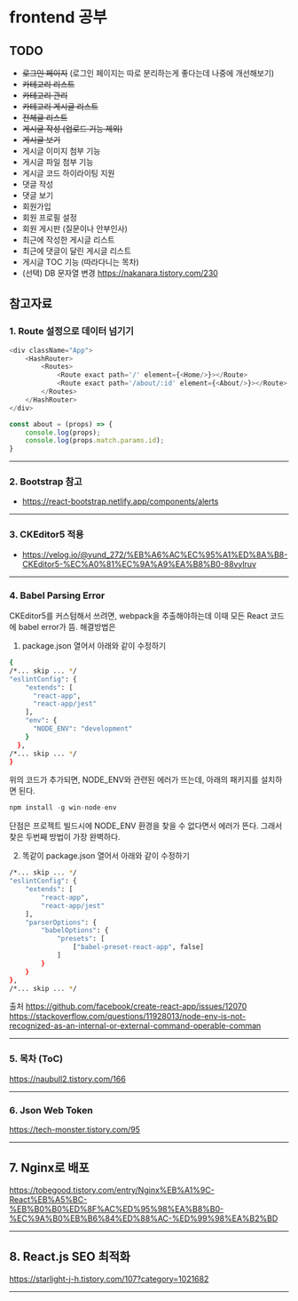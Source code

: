# frontend 공부

## TODO

* ~~로그인 페이지~~ (로그인 페이지는 따로 분리하는게 좋다는데 나중에 개선해보기)
* ~~카테고리 리스트~~
* ~~카테고리 관리~~
* ~~카테고리 게시글 리스트~~
* ~~전체글 리스트~~
* ~~게시글 작성 (업로드 기능 제외)~~
* ~~게시글 보기~~
* 게시글 이미지 첨부 기능
* 게시글 파일 첨부 기능
* 게시글 코드 하이라이팅 지원
* 댓글 작성
* 댓글 보기
* 회원가입
* 회원 프로필 설정
* 회원 게시판 (질문이나 안부인사)
* 최근에 작성한 게시글 리스트
* 최근에 댓글이 달린 게시글 리스트
* 게시글 TOC 기능 (따라다니는 목차)
* (선택) DB 문자열 변경 https://nakanara.tistory.com/230

## 참고자료

### 1. Route 설정으로 데이터 넘기기

```js
<div className="App">
    <HashRouter>
        <Routes>
            <Route exact path='/' element={<Home/>}></Route>
            <Route exact path='/about/:id' element={<About/>}></Route> {/* :id 부분이 data param */}
        </Routes>
    </HashRouter>
</div>

const about = (props) => {
    console.log(props);
    console.log(props.match.params.id);
}
```
---
### 2. Bootstrap 참고

* https://react-bootstrap.netlify.app/components/alerts
---

### 3. CKEditor5 적용

* https://velog.io/@yund_272/%EB%A6%AC%EC%95%A1%ED%8A%B8-CKEditor5-%EC%A0%81%EC%9A%A9%EA%B8%B0-88vylruv


---
### 4. Babel Parsing Error

CKEditor5를 커스텀해서 쓰려면, webpack을 추출해야하는데 이때 모든 React 코드에 babel error가 뜸.
해결방법은

1. package.json 열어서 아래와 같이 수정하기

```bash
{
/*... skip ... */
"eslintConfig": {
    "extends": [
      "react-app",
      "react-app/jest"
    ],
    "env": {
      "NODE_ENV": "development"
    }
  },
/*... skip ... */
}
```
위의 코드가 추가되면, NODE_ENV와 관련된 에러가 뜨는데, 아래의 패키지를 설치하면 된다.

```javascript
npm install -g win-node-env
```

단점은 프로젝트 빌드시에 NODE_ENV 환경을 찾을 수 없다면서 에러가 뜬다.
그래서 찾은 두번째 방법이 가장 완벽하다.

2. 똑같이 package.json 열어서 아래와 같이 수정하기

```bash
/*... skip ... */
"eslintConfig": {
    "extends": [
        "react-app",
        "react-app/jest"
    ],
    "parserOptions": {
        "babelOptions": {
            "presets": [
                ["babel-preset-react-app", false]
            ]
        }
    }
},
/*... skip ... */
```

출처
https://github.com/facebook/create-react-app/issues/12070
https://stackoverflow.com/questions/11928013/node-env-is-not-recognized-as-an-internal-or-external-command-operable-comman

---
### 5. 목차 (ToC)

https://naubull2.tistory.com/166

---

### 6. Json Web Token

https://tech-monster.tistory.com/95

---

## 7. Nginx로 배포

https://tobegood.tistory.com/entry/Nginx%EB%A1%9C-React%EB%A5%BC-%EB%B0%B0%ED%8F%AC%ED%95%98%EA%B8%B0-%EC%9A%B0%EB%B6%84%ED%88%AC-%ED%99%98%EA%B2%BD

---

## 8. React.js SEO 최적화

https://starlight-j-h.tistory.com/107?category=1021682

---